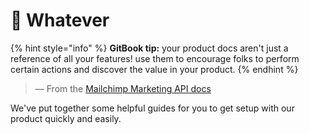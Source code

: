 # 👋 Whatever

{% hint style="info" %}
**GitBook tip:** your product docs aren't just a reference of all your features! use them to encourage folks to perform certain actions and discover the value in your product.
{% endhint %}

> — From the [Mailchimp Marketing API docs](https://mailchimp.com/developer/marketing/docs/fundamentals/)

We've put together some helpful guides for you to get setup with our product quickly and easily.
